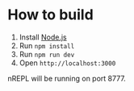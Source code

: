 # How to build

1. Install [Node.js](https://nodejs.org/en/download/)
1. Run `npm install`
1. Run `npm run dev`
1. Open `http://localhost:3000`

nREPL will be running on port 8777.

